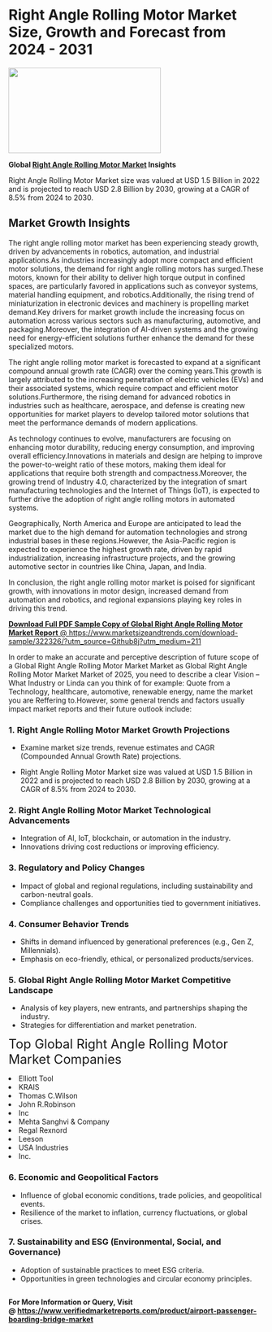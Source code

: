 <H1>Right Angle Rolling Motor Market Size, Growth and Forecast from 2024 - 2031</H1><img class="aligncenter size-medium wp-image-584254" src="https://thirdeyenews.in/wp-content/uploads/2024/09/Global-Market-Research-300x168.jpeg" alt="" width="300" height="168" /><p><strong>Global&nbsp;<a href="https://www.marketsizeandtrends.com/download-sample/322326/?utm_source=Github8j?utm_medium=211">Right Angle Rolling Motor Market</a> Insights</strong></p><p>Right Angle Rolling Motor Market size was valued at USD 1.5 Billion in 2022 and is projected to reach USD 2.8 Billion by 2030, growing at a CAGR of 8.5% from 2024 to 2030.</p><p><h2>Market Growth Insights</h2> <p>The right angle rolling motor market has been experiencing steady growth, driven by advancements in robotics, automation, and industrial applications.As industries increasingly adopt more compact and efficient motor solutions, the demand for right angle rolling motors has surged.These motors, known for their ability to deliver high torque output in confined spaces, are particularly favored in applications such as conveyor systems, material handling equipment, and robotics.Additionally, the rising trend of miniaturization in electronic devices and machinery is propelling market demand.Key drivers for market growth include the increasing focus on automation across various sectors such as manufacturing, automotive, and packaging.Moreover, the integration of AI-driven systems and the growing need for energy-efficient solutions further enhance the demand for these specialized motors.</p> <p><a href="#"></a></p> <p>The right angle rolling motor market is forecasted to expand at a significant compound annual growth rate (CAGR) over the coming years.This growth is largely attributed to the increasing penetration of electric vehicles (EVs) and their associated systems, which require compact and efficient motor solutions.Furthermore, the rising demand for advanced robotics in industries such as healthcare, aerospace, and defense is creating new opportunities for market players to develop tailored motor solutions that meet the performance demands of modern applications.</p> <p>As technology continues to evolve, manufacturers are focusing on enhancing motor durability, reducing energy consumption, and improving overall efficiency.Innovations in materials and design are helping to improve the power-to-weight ratio of these motors, making them ideal for applications that require both strength and compactness.Moreover, the growing trend of Industry 4.0, characterized by the integration of smart manufacturing technologies and the Internet of Things (IoT), is expected to further drive the adoption of right angle rolling motors in automated systems.</p> <p>Geographically, North America and Europe are anticipated to lead the market due to the high demand for automation technologies and strong industrial bases in these regions.However, the Asia-Pacific region is expected to experience the highest growth rate, driven by rapid industrialization, increasing infrastructure projects, and the growing automotive sector in countries like China, Japan, and India.</p> <p>In conclusion, the right angle rolling motor market is poised for significant growth, with innovations in motor design, increased demand from automation and robotics, and regional expansions playing key roles in driving this trend.</p> <p><a href="#"></p><p><span class=""><strong>Download Full PDF Sample Copy of Global Right Angle Rolling Motor Market Report</strong> @ <a href="https://www.marketsizeandtrends.com/download-sample/322326/?utm_source=Github8j?utm_medium=211" target="_blank">https://www.marketsizeandtrends.com/download-sample/322326/?utm_source=Github8j?utm_medium=211</a></span></p><p>In order to make an accurate and perceptive description of future scope of a Global&nbsp;Right Angle Rolling Motor Market Market as Global&nbsp;Right Angle Rolling Motor Market Market of 2025, you need to describe a clear Vision &ndash; What Industry or Linda can you think of for example: Quote from a Technology, healthcare, automotive, renewable energy, name the market you are Reffering to.However, some general trends and factors usually impact market reports and their future outlook include:</p><h3>1.&nbsp;<strong>Right Angle Rolling Motor Market Growth Projections</strong></h3><ul><li>Examine market size trends, revenue estimates and CAGR (Compounded Annual Growth Rate) projections.</li><li><p>Right Angle Rolling Motor Market size was valued at USD 1.5 Billion in 2022 and is projected to reach USD 2.8 Billion by 2030, growing at a CAGR of 8.5% from 2024 to 2030.</p></li></ul><h3>2.&nbsp;<strong>Right Angle Rolling Motor Market Technological Advancements</strong></h3><ul><li>Integration of AI, IoT, blockchain, or automation in the industry.</li><li>Innovations driving cost reductions or improving efficiency.</li></ul><h3>3.&nbsp;<strong>Regulatory and Policy Changes</strong></h3><ul><li>Impact of global and regional regulations, including sustainability and carbon-neutral goals.</li><li>Compliance challenges and opportunities tied to government initiatives.</li></ul><h3>4.&nbsp;<strong>Consumer Behavior Trends</strong></h3><ul><li>Shifts in demand influenced by generational preferences (e.g., Gen Z, Millennials).</li><li>Emphasis on eco-friendly, ethical, or personalized products/services.</li></ul><h3>5.&nbsp;<strong>Global Right Angle Rolling Motor Market Competitive Landscape</strong></h3><ul><li>Analysis of key players, new entrants, and partnerships shaping the industry.</li><li>Strategies for differentiation and market penetration.</li></ul><p data-pm-slice="1 1 []"><span style="color: inherit; font-family: inherit; font-size: 25px;">Top Global Right Angle Rolling Motor Market Companies</span></p><div class="" data-test-id=""><p><li>Elliott Tool</li><li> KRAIS</li><li> Thomas C.Wilson</li><li> John R.Robinson</li><li> Inc</li><li> Mehta Sanghvi & Company</li><li> Regal Rexnord</li><li> Leeson</li><li> USA Industries</li><li> Inc.</li></p></div><h3>6.&nbsp;<strong>Economic and Geopolitical Factors</strong></h3><ul><li>Influence of global economic conditions, trade policies, and geopolitical events.</li><li>Resilience of the market to inflation, currency fluctuations, or global crises.</li></ul><h3>7.&nbsp;<strong>Sustainability and ESG (Environmental, Social, and Governance)</strong></h3><ul><li>Adoption of sustainable practices to meet ESG criteria.</li><li>Opportunities in green technologies and circular economy principles.</li></ul><h2><strong style="font-size: 14px;">For More Information or Query, Visit @&nbsp;</strong><a style="background-color: #ffffff; font-size: 14px;" href="https://www.marketsizeandtrends.com/report/right-angle-rolling-motor-market/" target="_blank">https://www.verifiedmarketreports.com/product/airport-passenger-boarding-bridge-market</a></h2>